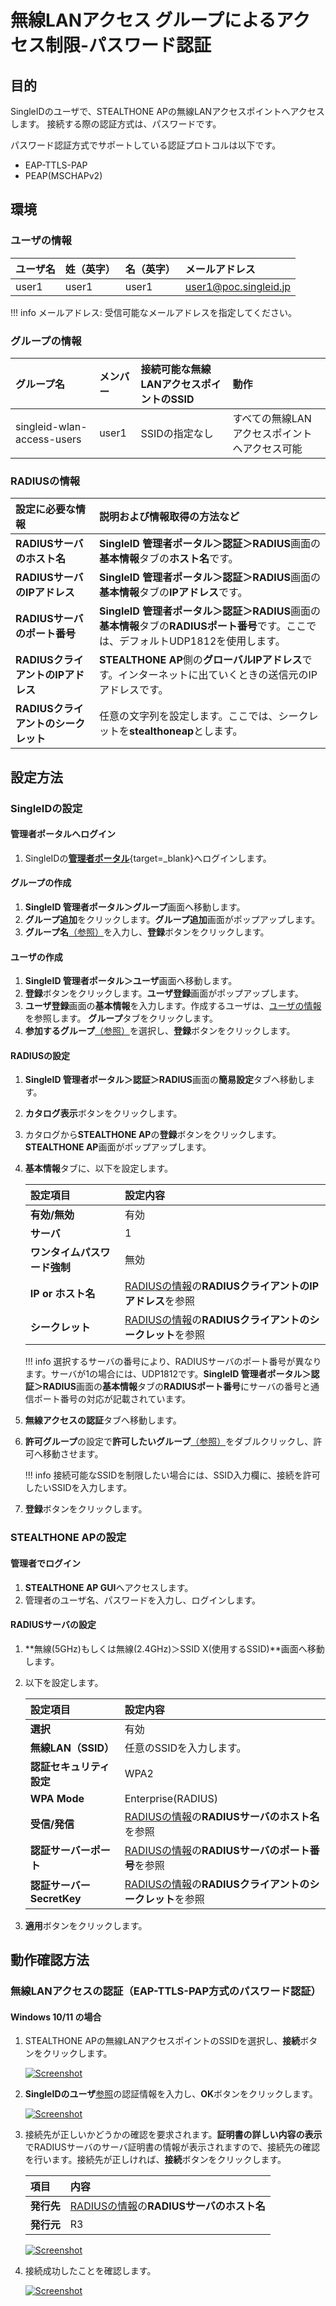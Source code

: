 # 無線LANアクセス グループによるアクセス制限-パスワード認証
## 目的
SingleIDのユーザで、STEALTHONE APの無線LANアクセスポイントへアクセスします。
接続する際の認証方式は、パスワードです。

パスワード認証方式でサポートしている認証プロトコルは以下です。

* EAP-TTLS-PAP
* PEAP(MSCHAPv2)

## 環境
### ユーザの情報
| **ユーザ名** | **姓（英字）** | **名（英字）** | **メールアドレス** |
| :--- | :--- | :--- | :--- |
| user1 | user1 | user1 | user1@poc.singleid.jp |

!!! info
    メールアドレス: 受信可能なメールアドレスを指定してください。

### グループの情報
| **グループ名** | **メンバー** | **接続可能な無線LANアクセスポイントのSSID** | **動作** |
| :--- | :--- | :--- | :--- |
| singleid-wlan-access-users | user1 | SSIDの指定なし | すべての無線LANアクセスポイントへアクセス可能 |

### RADIUSの情報

| **設定に必要な情報** | **説明および情報取得の方法など** |
| :--- | :--- |
| **RADIUSサーバのホスト名** | **SingleID 管理者ポータル＞認証＞RADIUS**画面の**基本情報**タブの**ホスト名**です。 |
| **RADIUSサーバのIPアドレス** | **SingleID 管理者ポータル＞認証＞RADIUS**画面の**基本情報**タブの**IPアドレス**です。 |
| **RADIUSサーバのポート番号** | **SingleID 管理者ポータル＞認証＞RADIUS**画面の**基本情報**タブの**RADIUSポート番号**です。ここでは、デフォルトUDP1812を使用します。 |
| **RADIUSクライアントのIPアドレス** | **STEALTHONE AP**側の**グローバルIPアドレス**です。インターネットに出ていくときの送信元のIPアドレスです。 |
| **RADIUSクライアントのシークレット** | 任意の文字列を設定します。ここでは、シークレットを**stealthoneap**とします。 |

## 設定方法
### SingleIDの設定
#### 管理者ポータルへログイン
1. SingleIDの[**管理者ポータル**](https://login.singleid.jp/){target=_blank}へログインします。

#### グループの作成
1. **SingleID 管理者ポータル＞グループ**画面へ移動します。
2. **グループ追加**をクリックします。**グループ追加**画面がポップアップします。
3. **グループ名**[（参照）](#グループの情報)を入力し、**登録**ボタンをクリックします。

#### ユーザの作成
1. **SingleID 管理者ポータル＞ユーザ**画面へ移動します。
2. **登録**ボタンをクリックします。**ユーザ登録**画面がポップアップします。
3. **ユーザ登録**画面の**基本情報**を入力します。作成するユーザは、[ユーザの情報](#ユーザの情報)を参照します。 **グループ**タブをクリックします。
4. **参加するグループ**[（参照）](#グループの情報)を選択し、**登録**ボタンをクリックします。

#### RADIUSの設定
1. **SingleID 管理者ポータル＞認証＞RADIUS**画面の**簡易設定**タブへ移動します。
2. **カタログ表示**ボタンをクリックします。
3. カタログから**STEALTHONE AP**の**登録**ボタンをクリックします。**STEALTHONE AP**画面がポップアップします。
4. **基本情報**タブに、以下を設定します。

    | **設定項目** | **設定内容** |
    | :--- | :--- |
    | **有効/無効** | 有効 |
    | **サーバ** | 1 |
    | **ワンタイムパスワード強制** | 無効 |
    | **IP or ホスト名** | [RADIUSの情報](#radiusの情報)の**RADIUSクライアントのIPアドレス**を参照 |
    | **シークレット** | [RADIUSの情報](#radiusの情報)の**RADIUSクライアントのシークレット**を参照 |
    
    !!! info
        選択するサーバの番号により、RADIUSサーバのポート番号が異なります。サーバが1の場合には、UDP1812です。**SingleID 管理者ポータル＞認証＞RADIUS**画面の**基本情報**タブの**RADIUSポート番号**にサーバの番号と通信ポート番号の対応が記載されています。

5. **無線アクセスの認証**タブへ移動します。
6. **許可グループ**の設定で**許可したいグループ**[（参照）](#グループの情報)をダブルクリックし、許可へ移動させます。
    
    !!! info
        接続可能なSSIDを制限したい場合には、SSID入力欄に、接続を許可したいSSIDを入力します。

7. **登録**ボタンをクリックします。

### STEALTHONE APの設定
#### 管理者でログイン
1. **STEALTHONE AP GUI**へアクセスします。
2. 管理者のユーザ名、パスワードを入力し、ログインします。

#### RADIUSサーバの設定
1. **無線(5GHz)もしくは無線(2.4GHz)＞SSID X(使用するSSID)**画面へ移動します。
2. 以下を設定します。

    | **設定項目** | **設定内容** |
    | :--- | :--- |
    | **選択**| 有効 |
    | **無線LAN（SSID）** | 任意のSSIDを入力します。 |
    | **認証セキュリティ設定** | WPA2 |
    | **WPA Mode** | Enterprise(RADIUS) |
    | **受信/発信** | [RADIUSの情報](#radiusの情報)の**RADIUSサーバのホスト名**を参照 |
    | **認証サーバーポート** | [RADIUSの情報](#radiusの情報)の**RADIUSサーバのポート番号**を参照 |
    | **認証サーバーSecretKey** | [RADIUSの情報](#radiusの情報)の**RADIUSクライアントのシークレット**を参照 |

3. **適用**ボタンをクリックします。

## 動作確認方法
### 無線LANアクセスの認証（EAP-TTLS-PAP方式のパスワード認証）
#### Windows 10/11 の場合

1. STEALTHONE APの無線LANアクセスポイントのSSIDを選択し、**接続**ボタンをクリックします。

    [![Screenshot](/images/image-34.png)](/images/image-34.png)

2. **SingleIDのユーザ**[参照](#ユーザの情報)の認証情報を入力し、**OK**ボタンをクリックします。

    [![Screenshot](/images/image-41.png)](/images/image-41.png)

3. 接続先が正しいかどうかの確認を要求されます。**証明書の詳しい内容の表示**でRADIUSサーバのサーバ証明書の情報が表示されますので、接続先の確認を行います。接続先が正しければ、**接続**ボタンをクリックします。

    | **項目** | **内容** |
    | :--- | :--- |
    | **発行先** | [RADIUSの情報](#radiusの情報)の**RADIUSサーバのホスト名** |
    | **発行元** | R3 |

    [![Screenshot](/images/image-48.png)](/images/image-48.png)

4. 接続成功したことを確認します。

    [![Screenshot](/images/image-39.png)](/images/image-39.png)
